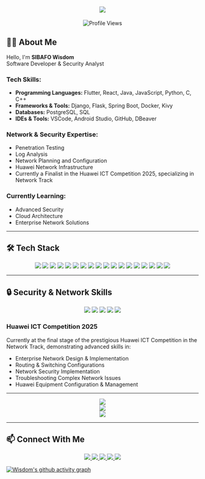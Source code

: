<h1 align="center">
  <img src="https://readme-typing-svg.herokuapp.com/?lines=Welcome+to+my+Profile!+👋;I'm+a+Software+Developer;Network+Security+Enthusiast&center=true&size=20">
</h1>

<p align="center">
  <img src="https://komarev.com/ghpvc/?username=Swaggie190&color=blueviolet" alt="Profile Views">
</p>

## 👨‍💻 About Me

Hello, I'm **SIBAFO Wisdom**  
Software Developer & Security Analyst   

### Tech Skills:
- **Programming Languages:** Flutter, React, Java, JavaScript, Python, C, C++
- **Frameworks & Tools:** Django, Flask, Spring Boot, Docker, Kivy
- **Databases:** PostgreSQL, SQL
- **IDEs & Tools:** VSCode, Android Studio, GitHub, DBeaver

### Network & Security Expertise:
- Penetration Testing  
- Log Analysis
- Network Planning and Configuration
- Huawei Network Infrastructure
- Currently a Finalist in the Huawei ICT Competition 2025, specializing in Network Track

### Currently Learning:
- Advanced Security  
- Cloud Architecture
- Enterprise Network Solutions

---

## 🛠️ Tech Stack

<p align="center">
  <img src="https://img.shields.io/badge/Flutter-%2302569B.svg?style=for-the-badge&logo=Flutter&logoColor=white" />
  <img src="https://img.shields.io/badge/react-%2320232a.svg?style=for-the-badge&logo=react&logoColor=%2361DAFB" />
  <img src="https://img.shields.io/badge/java-%23ED8B00.svg?style=for-the-badge&logo=openjdk&logoColor=white" />
  <img src="https://img.shields.io/badge/sql-%2300F0D0.svg?style=for-the-badge&logo=MySQL&logoColor=white" />
  <img src="https://img.shields.io/badge/django-%23092E20.svg?style=for-the-badge&logo=django&logoColor=white" />
  <img src="https://img.shields.io/badge/flask-%23000000.svg?style=for-the-badge&logo=flask&logoColor=white" />
  <img src="https://img.shields.io/badge/springboot-%236DB33F.svg?style=for-the-badge&logo=springboot&logoColor=white" />
  <img src="https://img.shields.io/badge/docker-%2302A2A8.svg?style=for-the-badge&logo=docker&logoColor=white" />
  <img src="https://img.shields.io/badge/kivy-%233A9D23.svg?style=for-the-badge&logo=kivy&logoColor=white" />
  <img src="https://img.shields.io/badge/postgresql-%2341709A.svg?style=for-the-badge&logo=postgresql&logoColor=white" />
  <img src="https://img.shields.io/badge/python-%233B4B5C.svg?style=for-the-badge&logo=python&logoColor=white" />
  <img src="https://img.shields.io/badge/javascript-%23323232.svg?style=for-the-badge&logo=javascript&logoColor=F7DF1E" />
  <img src="https://img.shields.io/badge/c-%2300599C.svg?style=for-the-badge&logo=c&logoColor=white" />
  <img src="https://img.shields.io/badge/cplusplus-%2300599C.svg?style=for-the-badge&logo=cplusplus&logoColor=white" />
  <img src="https://img.shields.io/badge/github-%23121011.svg?style=for-the-badge&logo=github&logoColor=white" />
  <img src="https://img.shields.io/badge/vscode-%23007ACC.svg?style=for-the-badge&logo=visual-studio-code&logoColor=white" />
  <img src="https://img.shields.io/badge/androidstudio-%2300B0B9.svg?style=for-the-badge&logo=androidstudio&logoColor=white" />
  <img src="https://img.shields.io/badge/dbeaver-%2301B7B7.svg?style=for-the-badge&logo=dbeaver&logoColor=white" />
</p>

---

## 🔒 Security & Network Skills

<p align="center">
  <img src="https://img.shields.io/badge/security-pentesting-red?style=for-the-badge" />
  <img src="https://img.shields.io/badge/analysis-logs-blue?style=for-the-badge" />
  <img src="https://img.shields.io/badge/network-planning-green?style=for-the-badge" />
  <img src="https://img.shields.io/badge/huawei-certified-orange?style=for-the-badge" />
  <img src="https://img.shields.io/badge/ict-competition_finalist-yellow?style=for-the-badge" />
</p>

### Huawei ICT Competition 2025
Currently at the final stage of the prestigious Huawei ICT Competition in the Network Track, demonstrating advanced skills in:
- Enterprise Network Design & Implementation
- Routing & Switching Configurations
- Network Security Implementation
- Troubleshooting Complex Network Issues
- Huawei Equipment Configuration & Management

---

<div align="center">
  <img src="https://github-readme-stats.vercel.app/api?username=Swaggie190&show_icons=true&theme=radical" />
</div>

<div align="center">
  <img src="https://github-readme-streak-stats.herokuapp.com/?user=Swaggie190&theme=radical" />
</div>

<div align="center">
  <img src="https://github-readme-stats.vercel.app/api/top-langs/?username=Swaggie190&layout=compact&theme=radical" />
</div>

---

## 📫 Connect With Me

<p align="center">
  <a href="mailto:wisdomsibafo45@gmail.com">
    <img src="https://img.shields.io/badge/Gmail-D14836?style=for-the-badge&logo=gmail&logoColor=white" />
  </a>
  <a href="mailto:wisdom.sibafo@facsciences-uy1.cm">
    <img src="https://img.shields.io/badge/Academic-0078D4?style=for-the-badge&logo=microsoft-outlook&logoColor=white" />
  </a>
  <a href="https://www.linkedin.com/in/sibafo-wisdom-6a35b6293">
    <img src="https://img.shields.io/badge/LinkedIn-0077B5?style=for-the-badge&logo=linkedin&logoColor=white" />
  </a>
  <a href="https://wa.link/5svf45">
    <img src="https://img.shields.io/badge/WhatsApp-25D366?style=for-the-badge&logo=whatsapp&logoColor=white" />
  </a>
  <a href="https://x.com/swaggie_2022">
    <img src="https://img.shields.io/badge/X-%231DA1F2.svg?style=for-the-badge&logo=x&logoColor=white" />
  </a>
</p>

<!-- Activity Graph -->
[![Wisdom's github activity graph](https://github-readme-activity-graph.vercel.app/graph?username=Swaggie190&theme=react-dark)](https://github.com/ashutosh00710/github-readme-activity-graph)
